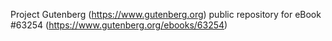 Project Gutenberg (https://www.gutenberg.org) public repository for eBook #63254 (https://www.gutenberg.org/ebooks/63254)
